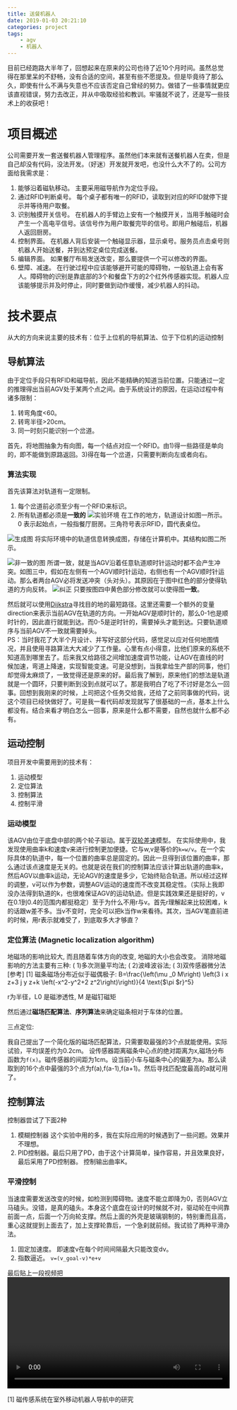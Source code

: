 ```yaml
---
title: 送餐机器人
date: 2019-01-03 20:21:10
categories: project
tags:
    - agv
    - 机器人
---
```

目前已经跑路大半年了，回想起来在原来的公司也待了近10个月时间。虽然总觉得在那里呆的不舒畅，没有合适的空间，甚至有些不愿提及。但是毕竟待了那么久，即使有什么不满与失意也不应该否定自己曾经的努力。做错了一些事情就更应该直视错误，努力去改正，并从中吸取经验和教训。牢骚就不说了，还是写一些技术上的收获吧！

# 项目概述
公司需要开发一套送餐机器人管理程序。虽然他们本来就有送餐机器人在卖，但是自己却没有代码，没法开发。（好迷）开发就开发吧，也没什么大不了的。公司方面给我需求是：
1. 能够沿着磁轨移动。 主要采用磁导航作为定位手段。
2. 通过RFID判断桌号。 每个桌子都有唯一的RFID，读取到对应的RFID就停下提示并等待用户取餐。
3. 识别触摸开关信号。 在机器人的手臂边上安有一个触摸开关，当用手触碰时会产生一个高电平信号。该信号作为用户取餐完毕的信号。即用户触碰后，机器人返回厨房。
4. 控制界面。 在机器人背后安装一个触碰显示器，显示桌号。服务员点击桌号则机器人开始送餐，并到达预定桌位完成送餐。
5. 编辑界面。 如果餐厅布局发送改变，那么要提供一个可以修改的界面。
6. 壁障、减速。 在行驶过程中应该能够避开可能的障碍物，一般轨道上会有客人。障碍物的识别是靠底部的3个和餐盘下方的2个红外传感器实现。机器人应该能够提示并及时停止，同时要做到动作缓慢，减少机器人的抖动。

# 技术要点
从大的方向来说主要的技术有：位于上位机的导航算法、位于下位机的运动控制
## 导航算法
由于定位手段只有RFID和磁导航，因此不能精确的知道当前位置。只能通过一定的推理得出当前AGV处于某两个点之间。由于系统设计的原因，在运动过程中有诸多限制：
1. 转弯角度<60。
2. 转弯半径>20cm。
3. 同一时刻只能识别一个岔道。

首先，将地图抽象为有向图，每一个结点对应一个RFID。由1)得一些路径是单向的，即不能做到原路返回。3)得在每一个岔道，只需要判断向左或者向右。
### 算法实现
首先该算法对轨道有一定限制。
1. 每个岔道前必须至少有一个RFID来标识。
2. 所有轨道都必须是**一致的**
![实验环境](/blog_images/2019-01-04-10-11-30.png)
在工作的地方，轨道设计如图一所示。0 表示起始点，一般指餐厅厨房。三角符号表示RFID，圆代表桌位。

![生成图](/blog_images/2019-01-04-10-15-37.png)
将实际环境中的轨道信息转换成图，存储在计算机中。其结构如图二所示。

![非一致的图](/blog_images/2019-01-04-10-17-33.png)
所谓一致，就是当AGV沿着任意轨道顺时针运动时都不会产生冲突。如图三中，假如在左侧有一个AGV顺时针运动，右侧也有一个AGV顺时针运动。那么者两台AGV必将发送冲突（头对头）。其原因在于图中红色的部分使得轨道的方向反转。
![纠正](/blog_images/2019-01-04-10-27-25.png)
只要按图四中黄色部分修改就可以使得图**一致**。

然后就可以使用[Dijkstra](https://zh.wikipedia.org/wiki/%E6%88%B4%E5%85%8B%E6%96%AF%E7%89%B9%E6%8B%89%E7%AE%97%E6%B3%95)寻找目的地的最短路径。这里还需要一个额外的变量direction来表示当前AGV在轨道的方向。一开始AGV是顺时针的，那么0-1也是顺时针的，因此直行就能到达。而0-5是逆时针的，需要掉头才能到达。只要轨道顺序与当前AGV不一致就需要掉头。  
PS：当时我花了大半个月设计、并写好这部分代码，感觉足以应对任何地图情况，并且使用寻路算法大大减少了工作量。心里有点小得意，比他们原来的系统不知道高到哪里去了。后来我又给路径之间增加速度调节功能，让AGV在直线的时候加速，弯道上降速，实现智能变速。可是没想到，当我拿给生产部的同事，他们却觉得太麻烦了，一致觉得还是原来的好。最后我了解到，原来他们的想法是轨道就是一个圆环，只要判断到没到点就可以了。那是我明白了吃了不讨好是怎么一回事。回想到我刚来的时候，上司把这个任务交给我，还给了之前同事做的代码，说这个项目已经快做好了。可是我一看代码却发现就写了很基础的一点，基本上什么都没有。结合来看才明白怎么一回事，原来是什么都不需要，自然也就什么都不必有。
## 运动控制
项目开发中需要用到的技术有：
1. 运动模型
2. 定位算法
3. 控制算法
4. 控制平滑

### 运动模型 
该AGV由位于底盘中部的两个轮子驱动。属于[双轮差速](https://blog.csdn.net/qq_16149777/article/details/73224070)模型。
在实际使用中，我发现使用曲率k和速度v来进行控制更加便捷。它与w,v是等价的`k=w/v`。在一个实际具体的轨道中，每一个位置的曲率总是固定的。因此一旦得到该位置的曲率，那么通过该点速度是无关的。也就是说在我们的控制算法应该计算出轨道的曲率k，然后AGV以曲率k运动，无论AGV的速度是多少，它始终贴合轨道。所以经过这样的调整，v可以作为参数，调整AGV运动的速度而不改变其稳定性。（实际上我即没办法得到轨道的k，也很难保证AGV的运动轨迹。但是实践效果还是挺好的，v在0.1到0.4的范围内都挺稳定）至于为什么不用r与v。首先r理解起来比较困难，k的话跟w差不多。当v不变时，完全可以把k当作w来看待。其次，当AGV笔直前进的时候，用r表示就难受了，到底取多大才够直？

### 定位算法 (Magnetic localization algorithm)
地磁场的影响比较大, 而且随着车体方向的改变, 地磁的大小也会改变。
消除地磁影响的方法主要有三种:
( 1)多次测量平均法; ( 2)波峰波谷法; ( 3)双传感器微分法
[参考] [1]
磁条磁场分布近似于磁偶极子:
B=\frac{\left(\mu _0 M\right) \left(3 i x z+3 j y z+k \left(-x^2-y^2+2 z^2\right)\right)}{4 \text{$\pi $r}^5}

r为半径，L0 是磁渗透性, M 是磁钉磁矩

然后通过**磁场匹配算法**、**序列算法**来确定磁条相对于车体的位置。

三点定位:

我自己提出了一个简化版的磁场匹配算法，只需要取最强的3个点就能使用。实际试验，平均误差约为0.2cm。
设传感器距离磁条中心点的绝对距离为x,磁场分布函数为`f(x)`。磁传感器的间距为1cm。设当前小车与磁条中心的偏差为a。那么读取到的16个点中最强的3个点为f(a),f(a-1),f(a+1)。然后寻找匹配度最高的a就可用了。
## 控制算法 
控制器尝试了下面2种
1. 模糊控制器 这个实验中用的多，我在实际应用的时候遇到了一些问题。效果并不理想。
2. PID控制器。最后只用了PD，由于这个计算简单，操作容易，并且效果良好，最后采用了PD控制器。
控制输出曲率K。
### 平滑控制
当速度需要发送改变的时候，如检测到障碍物。速度不能立即降为0，否则AGV立马磕头。没错，是真的磕头。本身这个底盘在设计的时候就不对，驱动轮在中间靠前面一点，后面一个万向轮支撑。然后上面的外壳是玻璃钢制的，特别重而且高，重心这就提到上面去了，加上支撑轮靠后，一个急刹就前倾。我试验了两种平滑办法。
1. 固定加速度。 即速度v在每个时间间隔最大只能改变dv。
2. 指数逼近。 `v=(v_goal-v)*e+v`

最后贴上一段视频把
<video controls="controls" src="/videos/Img 0784 Hevc-1.m4v" width="100%"></video>

[1] 磁传感系统在室外移动机器人导航中的研究
